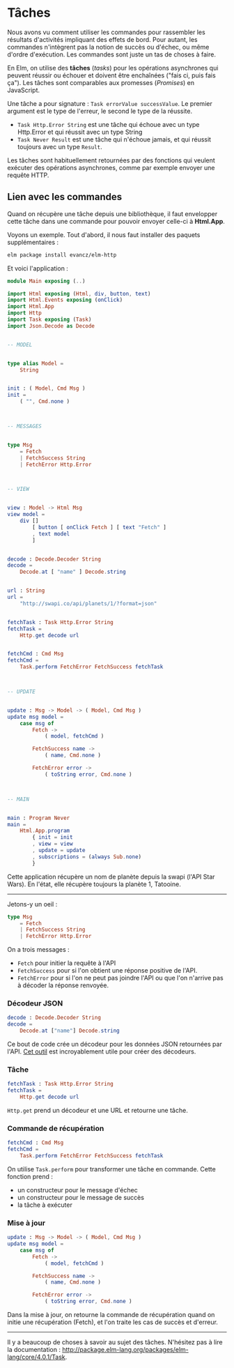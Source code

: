 # Tâches

Nous avons vu comment utiliser les commandes pour rassembler les résultats d'activités impliquant des effets de bord. Pour autant, les commandes n'intègrent pas la notion de succès ou d'échec, ou même d'ordre d'exécution. Les commandes sont juste un tas de choses à faire.

En Elm, on utilise des __tâches__ (*tasks*) pour les opérations asynchrones qui peuvent réussir ou échouer et doivent être enchaînées ("fais ci, puis fais ça"). Les tâches sont comparables aux promesses (*Promises*) en JavaScript.

Une tâche a pour signature : `Task errorValue successValue`. Le premier argument est le type de l'erreur, le second le type de la réussite.

- `Task Http.Error String` est une tâche qui échoue avec un type Http.Error et qui réussit avec un type String
- `Task Never Result` est une tâche qui n'échoue jamais, et qui réussit toujours avec un type `Result`.

Les tâches sont habituellement retournées par des fonctions qui veulent exécuter des opérations asynchrones, comme par exemple envoyer une requête HTTP.

## Lien avec les commandes

Quand on récupère une tâche depuis une bibliothèque, il faut envelopper cette tâche dans une commande pour pouvoir envoyer celle-ci à __Html.App__.

Voyons un exemple. Tout d'abord, il nous faut installer des paquets supplémentaires :

```bash
elm package install evancz/elm-http
```

Et voici l'application :

```elm
module Main exposing (..)

import Html exposing (Html, div, button, text)
import Html.Events exposing (onClick)
import Html.App
import Http
import Task exposing (Task)
import Json.Decode as Decode


-- MODEL


type alias Model =
    String


init : ( Model, Cmd Msg )
init =
    ( "", Cmd.none )



-- MESSAGES


type Msg
    = Fetch
    | FetchSuccess String
    | FetchError Http.Error



-- VIEW


view : Model -> Html Msg
view model =
    div []
        [ button [ onClick Fetch ] [ text "Fetch" ]
        , text model
        ]


decode : Decode.Decoder String
decode =
    Decode.at [ "name" ] Decode.string


url : String
url =
    "http://swapi.co/api/planets/1/?format=json"


fetchTask : Task Http.Error String
fetchTask =
    Http.get decode url


fetchCmd : Cmd Msg
fetchCmd =
    Task.perform FetchError FetchSuccess fetchTask



-- UPDATE


update : Msg -> Model -> ( Model, Cmd Msg )
update msg model =
    case msg of
        Fetch ->
            ( model, fetchCmd )

        FetchSuccess name ->
            ( name, Cmd.none )

        FetchError error ->
            ( toString error, Cmd.none )



-- MAIN


main : Program Never
main =
    Html.App.program
        { init = init
        , view = view
        , update = update
        , subscriptions = (always Sub.none)
        }
```

Cette application récupère un nom de planète depuis la swapi (l'API Star Wars). En l'état, elle récupère toujours la planète 1, Tatooine.

---

Jetons-y un oeil :

```elm
type Msg
    = Fetch
    | FetchSuccess String
    | FetchError Http.Error
```

On a trois messages :

- `Fetch` pour initier la requête à l'API
- `FetchSuccess` pour si l'on obtient une réponse positive de l'API.
- `FetchError` pour si l'on ne peut pas joindre l'API ou que l'on n'arrive pas à décoder la réponse renvoyée.

### Décodeur JSON

```elm
decode : Decode.Decoder String
decode =
    Decode.at ["name"] Decode.string
```

Ce bout de code crée un décodeur pour les données JSON retournées par l'API. [Cet outil](http://noredink.github.io/json-to-elm/) est incroyablement utile pour créer des décodeurs.

### Tâche

```elm
fetchTask : Task Http.Error String
fetchTask =
    Http.get decode url
```

`Http.get` prend un décodeur et une URL et retourne une tâche.

### Commande de récupération

```elm
fetchCmd : Cmd Msg
fetchCmd =
    Task.perform FetchError FetchSuccess fetchTask
```

On utilise `Task.perform` pour transformer une tâche en commande. Cette fonction prend :

- un constructeur pour le message d'échec
- un constructeur pour le message de succès
- la tâche à exécuter

### Mise à jour

```elm
update : Msg -> Model -> ( Model, Cmd Msg )
update msg model =
    case msg of
        Fetch ->
            ( model, fetchCmd )

        FetchSuccess name ->
            ( name, Cmd.none )

        FetchError error ->
            ( toString error, Cmd.none )
```

Dans la mise à jour, on retourne la commande de récupération quand on initie une récupération (Fetch), et l'on traite les cas de succès et d'erreur.

---

Il y a beaucoup de choses à savoir au sujet des tâches. N'hésitez pas à lire la documentation : <http://package.elm-lang.org/packages/elm-lang/core/4.0.1/Task>.
